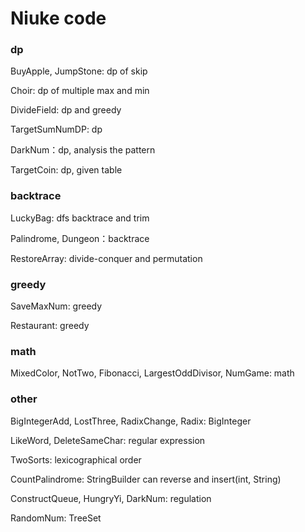 # Niuke code
### dp
BuyApple, JumpStone: dp of skip

Choir: dp of multiple max and min

DivideField: dp and greedy

TargetSumNumDP: dp

DarkNum：dp, analysis the pattern

TargetCoin: dp, given table

### backtrace
LuckyBag: dfs backtrace and trim

Palindrome, Dungeon：backtrace

RestoreArray: divide-conquer and permutation

### greedy
SaveMaxNum: greedy

Restaurant: greedy

### math
MixedColor, NotTwo, Fibonacci, LargestOddDivisor, NumGame: math

### other
BigIntegerAdd, LostThree, RadixChange, Radix: BigInteger

LikeWord, DeleteSameChar: regular expression

TwoSorts: lexicographical order

CountPalindrome: StringBuilder can reverse and insert(int, String)

ConstructQueue, HungryYi, DarkNum: regulation

RandomNum: TreeSet
